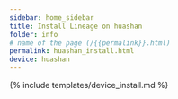 ```yaml
---
sidebar: home_sidebar
title: Install Lineage on huashan
folder: info
# name of the page (/{{permalink}}.html)
permalink: huashan_install.html
device: huashan
---
```

{% include templates/device_install.md %}
